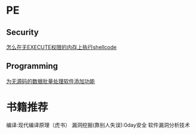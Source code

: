 # PE


## Security
[怎么在无EXECUTE权限的内存上执行shellcode](https://mp.weixin.qq.com/s/RyOHCDWnGlA6gAad5kp66A)

## Programming
[为无源码的数据批量处理软件添加功能](https://mp.weixin.qq.com/s/E3G5GW0c7p2TMaIEMpFn4Q)

# 书籍推荐
编译:现代编译原理（虎书）
漏洞挖掘(靠别人失误):0day安全 软件漏洞分析技术